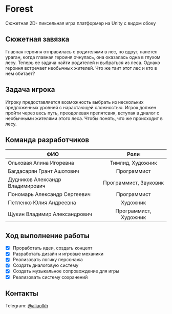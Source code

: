 # Forest
Сюжетная 2D- пиксельная игра платформер на Unity с видом сбоку
## Сюжетная завязка
Главная героиня отправилась с родителями в лес, но вдруг, налетел ураган, когда главная героиня очнулась, она оказалась одна в глухом лесу.  Теперь ее задача найти родителей и выбраться из леса. Однако героиня встречает необычных жителей. Что же таит этот лес и кто в нем обитает? 
## Задача игрока
Игроку предоставляется возможность выбрать из нескольких предложенных уровней с нарастающей сложностью. Игрок должен пройти через весь путь, преодолевая препятсвия, вступая в диалог с необычными жителями этого леса. Чтобы понять, что же происходит в лесу.
## Команда разработчиков
| ФИО | Роли |
| --- | :---: |
| Ольховая Алина Игоревна | Тимлид, Художник |
| Багдасарян Грант Ашотович | Программист |
| Дудников Александр Владимирович | Программист, Звуковик |
| Пономарь Александр Сергеевич | Программист |
| Петленко Юлия Андреевна | Художник |
| Щукин Владимир Александрович | Программист, Художник |
## Ход выполнение работы
- [x] Проработать идеи, создать концепт
- [x] Разработать дизайн и игровые механики
- [x] Реализовать логику персонажа
- [x] Создать диалоговую систему
- [x] Создать музыкальное сопровождение для игры
- [x] Реализовать систему сохранений
## Контакты
Telegram: [@aliaolkh](https://t.me/aliaolkh)
